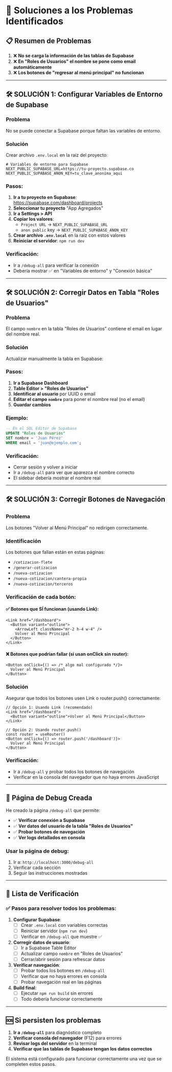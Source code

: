 # 🔧 Soluciones a los Problemas Identificados

## 📋 Resumen de Problemas

1. ❌ **No se carga la información de las tablas de Supabase**
2. ❌ **En "Roles de Usuarios" el nombre se pone como email automáticamente**  
3. ❌ **Los botones de "regresar al menú principal" no funcionan**

---

## 🛠️ SOLUCIÓN 1: Configurar Variables de Entorno de Supabase

### Problema
No se puede conectar a Supabase porque faltan las variables de entorno.

### Solución
Crear archivo `.env.local` en la raíz del proyecto:

```env
# Variables de entorno para Supabase
NEXT_PUBLIC_SUPABASE_URL=https://tu-proyecto.supabase.co
NEXT_PUBLIC_SUPABASE_ANON_KEY=tu_clave_anonima_aqui
```

### Pasos:
1. **Ir a tu proyecto en Supabase**: https://supabase.com/dashboard/projects
2. **Seleccionar tu proyecto** "App Agregados"
3. **Ir a Settings > API**
4. **Copiar los valores**:
   - `Project URL` → `NEXT_PUBLIC_SUPABASE_URL`
   - `anon public` key → `NEXT_PUBLIC_SUPABASE_ANON_KEY`
5. **Crear archivo `.env.local`** en la raíz con estos valores
6. **Reiniciar el servidor**: `npm run dev`

### Verificación:
- Ir a `/debug-all` para verificar la conexión
- Debería mostrar ✅ en "Variables de entorno" y "Conexión básica"

---

## 🛠️ SOLUCIÓN 2: Corregir Datos en Tabla "Roles de Usuarios"

### Problema
El campo `nombre` en la tabla "Roles de Usuarios" contiene el email en lugar del nombre real.

### Solución
Actualizar manualmente la tabla en Supabase:

### Pasos:
1. **Ir a Supabase Dashboard**
2. **Table Editor > "Roles de Usuarios"**
3. **Identificar al usuario** por UUID o email
4. **Editar el campo `nombre`** para poner el nombre real (no el email)
5. **Guardar cambios**

### Ejemplo:
```sql
-- En el SQL Editor de Supabase
UPDATE "Roles de Usuarios" 
SET nombre = 'Juan Pérez' 
WHERE email = 'juan@ejemplo.com';
```

### Verificación:
- Cerrar sesión y volver a iniciar
- Ir a `/debug-all` para ver que aparezca el nombre correcto
- El sidebar debería mostrar el nombre real

---

## 🛠️ SOLUCIÓN 3: Corregir Botones de Navegación

### Problema
Los botones "Volver al Menú Principal" no redirigen correctamente.

### Identificación
Los botones que fallan están en estas páginas:
- `/cotizacion-flete` 
- `/generar-cotizacion`
- `/nueva-cotizacion`
- `/nueva-cotizacion/cantera-propia`
- `/nueva-cotizacion/terceros`

### Verificación de cada botón:

#### ✅ Botones que SÍ funcionan (usando Link):
```tsx
<Link href="/dashboard">
  <Button variant="outline">
    <ArrowLeft className="mr-2 h-4 w-4" />
    Volver al Menú Principal
  </Button>
</Link>
```

#### ❌ Botones que podrían fallar (si usan onClick sin router):
```tsx
<Button onClick={() => /* algo mal configurado */}>
  Volver al Menú Principal
</Button>
```

### Solución
Asegurar que todos los botones usen Link o router.push() correctamente:

```tsx
// Opción 1: Usando Link (recomendado)
<Link href="/dashboard">
  <Button variant="outline">Volver al Menú Principal</Button>
</Link>

// Opción 2: Usando router.push()
const router = useRouter()
<Button onClick={() => router.push('/dashboard')}>
  Volver al Menú Principal
</Button>
```

### Verificación:
- Ir a `/debug-all` y probar todos los botones de navegación
- Verificar en la consola del navegador que no haya errores JavaScript

---

## 🧪 Página de Debug Creada

He creado la página `/debug-all` que permite:

- ✅ **Verificar conexión a Supabase**
- ✅ **Ver datos del usuario de la tabla "Roles de Usuarios"**  
- ✅ **Probar botones de navegación**
- ✅ **Ver logs detallados en consola**

### Usar la página de debug:
1. Ir a: `http://localhost:3000/debug-all`
2. Verificar cada sección
3. Seguir las instrucciones mostradas

---

## 📝 Lista de Verificación

### ✅ Pasos para resolver todos los problemas:

1. **Configurar Supabase**:
   - [ ] Crear `.env.local` con variables correctas
   - [ ] Reiniciar servidor (`npm run dev`)
   - [ ] Verificar en `/debug-all` que muestre ✅

2. **Corregir datos de usuario**:
   - [ ] Ir a Supabase Table Editor
   - [ ] Actualizar campo `nombre` en "Roles de Usuarios"
   - [ ] Cerrar/abrir sesión para refrescar datos

3. **Verificar navegación**:
   - [ ] Probar todos los botones en `/debug-all`
   - [ ] Verificar que no haya errores en consola
   - [ ] Probar navegación real en las páginas

4. **Build final**:
   - [ ] Ejecutar `npm run build` sin errores
   - [ ] Todo debería funcionar correctamente

---

## 🆘 Si persisten los problemas

1. **Ir a `/debug-all`** para diagnóstico completo
2. **Verificar consola del navegador** (F12) para errores
3. **Revisar logs del servidor** en la terminal
4. **Verificar que las tablas de Supabase tengan los datos correctos**

El sistema está configurado para funcionar correctamente una vez que se completen estos pasos. 